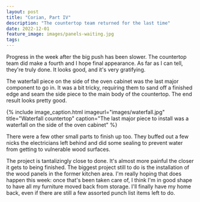 ```yaml
---
layout: post
title: "Corian, Part IV"
description: "The countertop team returned for the last time"
date: 2022-12-01
feature_image: images/panels-waiting.jpg
tags: 
---
```


Progress in the week after the big push has been slower. The countertop team did make a fourth and I hope final appearance. As far as I can tell, they're truly done. It looks good, and it's very gratifying.

<!--more-->

The waterfall piece on the side of the oven cabinet was the last major component to go in. It was a bit tricky, requiring them to sand off a finished edge and seam the side piece to the main body of the countertop. The end result looks pretty good.

{% include image_caption.html imageurl="images/waterfall.jpg" title="Waterfall countertop" caption="The last major piece to install was a waterfall on the side of the oven cabinet" %}

There were a few other small parts to finish up too. They buffed out a few nicks the electricians left behind and did some sealing to prevent water from getting to vulnerable wood surfaces.

The project is tantalizingly close to done. It's almost more painful the closer it gets to being finished. The biggest project still to do is the installation of the wood panels in the former kitchen area. I'm really hoping that does happen this week: once that's been taken care of, I think I'm in good shape to have all my furniture moved back from storage. I'll finally have my home back, even if there are still a few assorted punch list items left to do.
